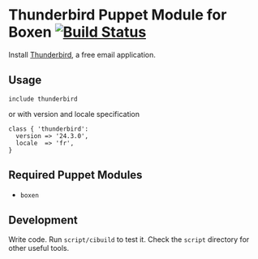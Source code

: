 # Thunderbird Puppet Module for Boxen [![Build Status](https://travis-ci.org/boxen/puppet-thunderbird.png)](https://travis-ci.org/boxen/puppet-thunderbird)

Install [Thunderbird](https://www.mozilla.org/en-US/thunderbird/), a free email application.

## Usage

```puppet
include thunderbird
```
or with version and locale specification

```puppet
class { 'thunderbird':
  version => '24.3.0',
  locale  => 'fr',
}
```

## Required Puppet Modules

* `boxen`

## Development

Write code. Run `script/cibuild` to test it. Check the `script`
directory for other useful tools.
